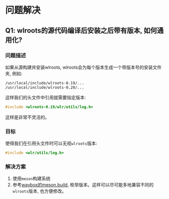# 问题解决

## Q1: wlroots的源代码编译后安装之后带有版本, 如何通用化?

### 问题描述

如果从源构建并安装wlroots, wlroots会为每个版本生成一个带版本号的安装文件夹, 例如:

```text
/usr/local/include/wlroots-0.19/...
/usr/local/include/wlroots-0.20/...
```
这样我们的头文件中引用就需要指定版本:

```c++
#include <wlroots-0.19/wlr/utils/log.h>
```
这样是非常不灵活的。

### 目标

使得我们在引用头文件时可以无视`wlroots`版本:

```c++
#include <wlr/utils/log.h>
```

### 解决方案

1. 使用`meson`构建系统
2. 参考[waybox的meson.build](https://github.com/wizbright/waybox/blob/master/meson.build), 枚举版本。这样可以尽可能多地兼容不同的`wlroots`版本, 也方便修改。
